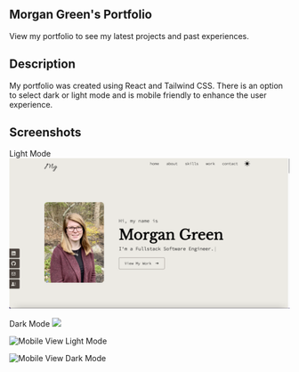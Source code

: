 ## Morgan Green's Portfolio

View my portfolio to see my latest projects and past experiences.

## Description
My portfolio was created using React and Tailwind CSS. There is an option to select dark or light mode and is mobile friendly to enhance the user experience.

## Screenshots

Light Mode
<img width="1024" alt="Screen Shot 2022-10-27 at 1 45 05 PM" src="src/assets/mainpagelightmode.png">

Dark Mode
![](../portfolio/src/assets/mainpagedarkmode.png)

![Mobile View Light Mode](../../../Desktop/Screen%20Shot%202023-01-12%20at%2011.45.37%20AM.png)

![Mobile View Dark Mode](../../../Desktop/Screen%20Shot%202023-01-12%20at%2011.45.51%20AM.png)
